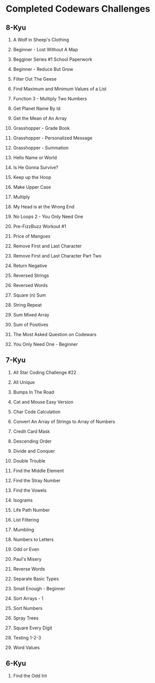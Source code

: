 # Completed Codewars Challenges

## 8-Kyu

1. A Wolf in Sheep's Clothing

1. Beginner - Lost Without A Map

1. Begginer Series #1 School Paperwork

1. Beginner - Reduce But Grow

1. Filter Out The Geese

1. Find Maximum and Minimum Values of a List

1. Function 3 - Multiply Two Numbers

1. Get Planet Name By Id

1. Get the Mean of An Array

1. Grasshopper - Grade Book

1. Grasshopper - Personalized Message

1. Grasshopper - Summation

1. Hello Name or World

1. Is He Gonna Survive?

1. Keep up the Hoop

1. Make Upper Case

1. Multiply

1. My Head is at the Wrong End

1. No Loops 2 - You Only Need One

1. Pre-FizzBuzz Workout #1

1. Price of Mangoes

1. Remove First and Last Character

1. Remove First and Last Character Part Two

1. Return Negative

1. Reversed Strings

1. Reversed Words

1. Square (n) Sum

1. String Repeat

1. Sum Mixed Array

1. Sum of Positives

1. The Most Asked Question on Codewars

1. You Only Need One - Beginner

## 7-Kyu

1. All Star Coding Challenge #22

1. All Unique

1. Bumps In The Road

1. Cat and Mouse Easy Version

1. Char Code Calculation

1. Convert An Array of Strings to Array of Numbers

1. Credit Card Mask

1. Descending Order

1. Divide and Conquer

1. Double Trouble

1. Find the Middle Element

1. Find the Stray Number

1. Find the Vowels

1. Isograms

1. Life Path Number

1. List Filtering

1. Mumbling

1. Numbers to Letters

1. Odd or Even

1. Paul's Misery

1. Reverse Words

1. Separate Basic Types

1. Small Enough - Beginner

1. Sort Arrays - 1

1. Sort Numbers

1. Spray Trees

1. Square Every Digit

1. Testing 1-2-3

1. Word Values

## 6-Kyu

1. Find the Odd Int
